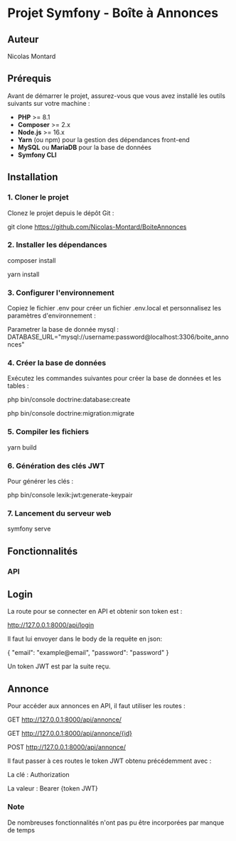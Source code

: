 # Projet Symfony - Boîte à Annonces

## Auteur
Nicolas Montard

## Prérequis

Avant de démarrer le projet, assurez-vous que vous avez installé les outils suivants sur votre machine :

- **PHP** >= 8.1
- **Composer** >= 2.x
- **Node.js** >= 16.x
- **Yarn** (ou npm) pour la gestion des dépendances front-end
- **MySQL** ou **MariaDB** pour la base de données
- **Symfony CLI**

## Installation

### 1. Cloner le projet

Clonez le projet depuis le dépôt Git :

git clone https://github.com/Nicolas-Montard/BoiteAnnonces

### 2. Installer les dépendances

composer install

yarn install


### 3. Configurer l'environnement

Copiez le fichier .env pour créer un fichier .env.local et personnalisez les paramètres d'environnement :

Parametrer la base de donnée mysql :
DATABASE_URL="mysql://username:password@localhost:3306/boite_annonces"

### 4. Créer la base de données

Exécutez les commandes suivantes pour créer la base de données et les tables :

php bin/console doctrine:database:create

php bin/console doctrine:migration:migrate

### 5. Compiler les fichiers

yarn build

### 6. Génération des clés JWT

Pour générer les clés :

php bin/console lexik:jwt:generate-keypair

### 7. Lancement du serveur web

symfony serve

## Fonctionnalités

### API

## Login

La route pour se connecter en API et obtenir son token est :

http://127.0.0.1:8000/api/login

Il faut lui envoyer dans le body de la requête en json:

{
    "email": "example@email",
    "password": "password"
}

Un token JWT est par la suite reçu.

## Annonce

Pour accéder aux annonces en API, il faut utiliser les routes :

GET http://127.0.0.1:8000/api/annonce/

GET http://127.0.0.1:8000/api/annonce/{id}

POST http://127.0.0.1:8000/api/annonce/

Il faut passer à ces routes le token JWT obtenu précédemment avec :

La clé : Authorization

La valeur : Bearer {token JWT}

### Note

De nombreuses fonctionnalités n'ont pas pu être incorporées par manque de temps